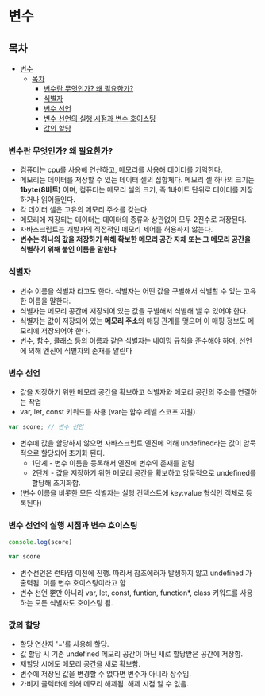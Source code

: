 # 변수
## 목차
- [변수](#변수)
  - [목차](#목차)
    - [변수란 무엇인가? 왜 필요한가?](#변수란-무엇인가-왜-필요한가)
    - [식별자](#식별자)
    - [변수 선언](#변수-선언)
    - [변수 선언의 실행 시점과 변수 호이스팅](#변수-선언의-실행-시점과-변수-호이스팅)
    - [값의 할당](#값의-할당)

### 변수란 무엇인가? 왜 필요한가?
- 컴퓨터는 cpu를 사용해 연산하고, 메모리를 사용해 데이터를 기억한다.
- 메모리는 데이터를 저장할 수 있는 데이터 셀의 집합체다. 메모리 셀 하나의 크기는 **1byte(8비트)** 이며, 컴퓨터는 메모리 셀의 크기, 즉 1바이트 단위로 데이터를 저장하거나 읽어들인다.
- 각 데이터 셀은 고유의 메모리 주소를 갖는다.
- 메모리에 저장되는 데이터는 데이터의 종류와 상관없이 모두 2진수로 저장된다.
- 자바스크립트는 개발자의 직접적인 메모리 제어를 허용하지 않는다.
- **변수는 하나의 값을 저장하기 위해 확보한 메모리 공간 자체 또는 그 메모리 공간을 식별하기 위해 붙인 이름을 말한다**

### 식별자
- 변수 이름을 식별자 라고도 한다. 식별자는 어떤 값을 구별해서 식별할 수 있는 고유한 이름을 말한다.
- 식별자는 메모리 공간에 저장되어 있는 값을 구별해서 식별해 낼 수 있어야 한다.
- 식별자는 값이 저장되어 있는 **메모리 주소**와 매핑 관계를 맺으며 이 매핑 정보도 메모리에 저장되어야 한다.
- 변수, 함수, 클래스 등의 이름과 같은 식별자는 네이밍 규칙을 준수해야 하며, 선언에 의해 엔진에 식별자의 존재를 알린다
  
### 변수 선언
- 값을 저장하기 위한 메모리 공간을 확보하고 식별자와 메모리 공간의 주소를 연결하는 작업
- var, let, const 키워드를 사용 (var는 함수 레벨 스코프 지원)
```javascript
var score; // 변수 선언
```
- 변수에 값을 할당하지 않으면 자바스크립트 엔진에 의해 undefined라는 값이 암묵적으로 할당되어 초기화 된다.
    - 1단계 - 변수 이름을 등록해서 엔진에 변수의 존재를 알림
    - 2단계 - 값을 저장하기 위한 메모리 공간을 확보하고 암묵적으로 undefined를 할당해 초기화함.
- (변수 이름을 비롯한 모든 식별자는 실행 컨텍스트에 key:value 형식인 객체로 등록된다)
  
### 변수 선언의 실행 시점과 변수 호이스팅
```javascript
console.log(score)

var score
```
- 변수선언은 런타임 이전에 진행. 따라서 참조에러가 발생하지 않고 undefined 가 출력됨. 이를 변수 호이스팅이라고 함
- 변수 선언 뿐만 아니라 var, let, const, funtion, function*, class 키워드를 사용하는 모든 식별자도 호이스팅 됨.

### 값의 할당
- 할당 연산자 '='를 사용해 할당.
- 값 할당 시 기존 undefined 메모리 공간이 아닌 새로 할당받은 공간에 저장함.
- 재할당 시에도 메모리 공간을 새로 확보함.
- 변수에 저장된 값을 변경할 수 없다면 변수가 아니라 상수임.
- 가비지 콜렉터에 의해 메모리 해제됨. 해제 시점 알 수 없음.
